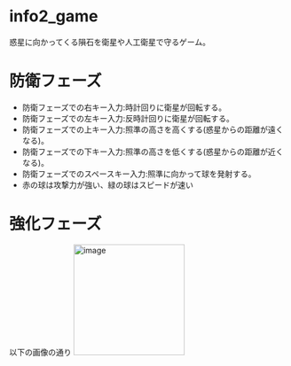 # info2_game
惑星に向かってくる隕石を衛星や人工衛星で守るゲーム。

# 防衛フェーズ
- 防衛フェーズでの右キー入力:時計回りに衛星が回転する。
- 防衛フェーズでの左キー入力:反時計回りに衛星が回転する。
- 防衛フェーズでの上キー入力:照準の高さを高くする(惑星からの距離が遠くなる)。
- 防衛フェーズでの下キー入力:照準の高さを低くする(惑星からの距離が近くなる)。
- 防衛フェーズでのスペースキー入力:照準に向かって球を発射する。
- 赤の球は攻撃力が強い、緑の球はスピードが速い

# 強化フェーズ
以下の画像の通り
<img width="200" alt="image" src="https://github.com/nemucha/info2_game/assets/121393273/e7c5f573-eefe-4f0a-8837-79feddd244ae">

